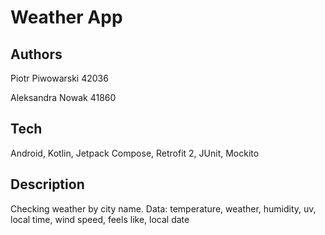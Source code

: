 # Weather App
## Authors
Piotr Piwowarski 42036

Aleksandra Nowak 41860
## Tech
Android, Kotlin, Jetpack Compose, Retrofit 2, JUnit, Mockito
## Description
Checking weather by city name. Data: temperature, weather, humidity, uv, local time, wind speed, feels like, local date
